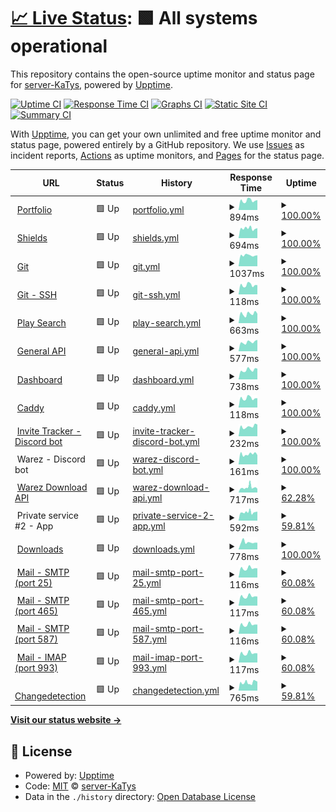 # [📈 Live Status](https://status.katys.cf): <!--live status--> **🟩 All systems operational**

This repository contains the open-source uptime monitor and status page for [server-KaTys](https://status.katys.cf), powered by [Upptime](https://github.com/upptime/upptime).

[![Uptime CI](https://github.com/server-KaTys/status/workflows/Uptime%20CI/badge.svg)](https://github.com/server-KaTys/status/actions?query=workflow%3A%22Uptime+CI%22)
[![Response Time CI](https://github.com/server-KaTys/status/workflows/Response%20Time%20CI/badge.svg)](https://github.com/server-KaTys/status/actions?query=workflow%3A%22Response+Time+CI%22)
[![Graphs CI](https://github.com/server-KaTys/status/workflows/Graphs%20CI/badge.svg)](https://github.com/server-KaTys/status/actions?query=workflow%3A%22Graphs+CI%22)
[![Static Site CI](https://github.com/server-KaTys/status/workflows/Static%20Site%20CI/badge.svg)](https://github.com/server-KaTys/status/actions?query=workflow%3A%22Static+Site+CI%22)
[![Summary CI](https://github.com/server-KaTys/status/workflows/Summary%20CI/badge.svg)](https://github.com/server-KaTys/status/actions?query=workflow%3A%22Summary+CI%22)

With [Upptime](https://upptime.js.org), you can get your own unlimited and free uptime monitor and status page, powered entirely by a GitHub repository. We use [Issues](https://github.com/server-KaTys/status/issues) as incident reports, [Actions](https://github.com/server-KaTys/status/actions) as uptime monitors, and [Pages](https://status.katys.cf) for the status page.

<!--start: status pages-->
<!-- This summary is generated by Upptime (https://github.com/upptime/upptime) -->
<!-- Do not edit this manually, your changes will be overwritten -->
<!-- prettier-ignore -->
| URL | Status | History | Response Time | Uptime |
| --- | ------ | ------- | ------------- | ------ |
| <img alt="" src="https://icons.duckduckgo.com/ip3/tianalemesle.fr.ico" height="13"> [Portfolio](https://tianalemesle.fr) | 🟩 Up | [portfolio.yml](https://github.com/server-KaTys/status/commits/HEAD/history/portfolio.yml) | <details><summary><img alt="Response time graph" src="./graphs/portfolio/response-time-week.png" height="20"> 894ms</summary><br><a href="https://status.kaki87.net/history/portfolio"><img alt="Response time 950" src="https://img.shields.io/endpoint?url=https%3A%2F%2Fraw.githubusercontent.com%2Fserver-KaTys%2Fstatus%2FHEAD%2Fapi%2Fportfolio%2Fresponse-time.json"></a><br><a href="https://status.kaki87.net/history/portfolio"><img alt="24-hour response time 944" src="https://img.shields.io/endpoint?url=https%3A%2F%2Fraw.githubusercontent.com%2Fserver-KaTys%2Fstatus%2FHEAD%2Fapi%2Fportfolio%2Fresponse-time-day.json"></a><br><a href="https://status.kaki87.net/history/portfolio"><img alt="7-day response time 894" src="https://img.shields.io/endpoint?url=https%3A%2F%2Fraw.githubusercontent.com%2Fserver-KaTys%2Fstatus%2FHEAD%2Fapi%2Fportfolio%2Fresponse-time-week.json"></a><br><a href="https://status.kaki87.net/history/portfolio"><img alt="30-day response time 939" src="https://img.shields.io/endpoint?url=https%3A%2F%2Fraw.githubusercontent.com%2Fserver-KaTys%2Fstatus%2FHEAD%2Fapi%2Fportfolio%2Fresponse-time-month.json"></a><br><a href="https://status.kaki87.net/history/portfolio"><img alt="1-year response time 950" src="https://img.shields.io/endpoint?url=https%3A%2F%2Fraw.githubusercontent.com%2Fserver-KaTys%2Fstatus%2FHEAD%2Fapi%2Fportfolio%2Fresponse-time-year.json"></a></details> | <details><summary><a href="https://status.kaki87.net/history/portfolio">100.00%</a></summary><a href="https://status.kaki87.net/history/portfolio"><img alt="All-time uptime 100.00%" src="https://img.shields.io/endpoint?url=https%3A%2F%2Fraw.githubusercontent.com%2Fserver-KaTys%2Fstatus%2FHEAD%2Fapi%2Fportfolio%2Fuptime.json"></a><br><a href="https://status.kaki87.net/history/portfolio"><img alt="24-hour uptime 100.00%" src="https://img.shields.io/endpoint?url=https%3A%2F%2Fraw.githubusercontent.com%2Fserver-KaTys%2Fstatus%2FHEAD%2Fapi%2Fportfolio%2Fuptime-day.json"></a><br><a href="https://status.kaki87.net/history/portfolio"><img alt="7-day uptime 100.00%" src="https://img.shields.io/endpoint?url=https%3A%2F%2Fraw.githubusercontent.com%2Fserver-KaTys%2Fstatus%2FHEAD%2Fapi%2Fportfolio%2Fuptime-week.json"></a><br><a href="https://status.kaki87.net/history/portfolio"><img alt="30-day uptime 100.00%" src="https://img.shields.io/endpoint?url=https%3A%2F%2Fraw.githubusercontent.com%2Fserver-KaTys%2Fstatus%2FHEAD%2Fapi%2Fportfolio%2Fuptime-month.json"></a><br><a href="https://status.kaki87.net/history/portfolio"><img alt="1-year uptime 100.00%" src="https://img.shields.io/endpoint?url=https%3A%2F%2Fraw.githubusercontent.com%2Fserver-KaTys%2Fstatus%2FHEAD%2Fapi%2Fportfolio%2Fuptime-year.json"></a></details>
| <img alt="" src="https://icons.duckduckgo.com/ip3/shields.kaki87.net.ico" height="13"> [Shields](https://shields.kaki87.net) | 🟩 Up | [shields.yml](https://github.com/server-KaTys/status/commits/HEAD/history/shields.yml) | <details><summary><img alt="Response time graph" src="./graphs/shields/response-time-week.png" height="20"> 694ms</summary><br><a href="https://status.kaki87.net/history/shields"><img alt="Response time 663" src="https://img.shields.io/endpoint?url=https%3A%2F%2Fraw.githubusercontent.com%2Fserver-KaTys%2Fstatus%2FHEAD%2Fapi%2Fshields%2Fresponse-time.json"></a><br><a href="https://status.kaki87.net/history/shields"><img alt="24-hour response time 707" src="https://img.shields.io/endpoint?url=https%3A%2F%2Fraw.githubusercontent.com%2Fserver-KaTys%2Fstatus%2FHEAD%2Fapi%2Fshields%2Fresponse-time-day.json"></a><br><a href="https://status.kaki87.net/history/shields"><img alt="7-day response time 694" src="https://img.shields.io/endpoint?url=https%3A%2F%2Fraw.githubusercontent.com%2Fserver-KaTys%2Fstatus%2FHEAD%2Fapi%2Fshields%2Fresponse-time-week.json"></a><br><a href="https://status.kaki87.net/history/shields"><img alt="30-day response time 679" src="https://img.shields.io/endpoint?url=https%3A%2F%2Fraw.githubusercontent.com%2Fserver-KaTys%2Fstatus%2FHEAD%2Fapi%2Fshields%2Fresponse-time-month.json"></a><br><a href="https://status.kaki87.net/history/shields"><img alt="1-year response time 663" src="https://img.shields.io/endpoint?url=https%3A%2F%2Fraw.githubusercontent.com%2Fserver-KaTys%2Fstatus%2FHEAD%2Fapi%2Fshields%2Fresponse-time-year.json"></a></details> | <details><summary><a href="https://status.kaki87.net/history/shields">100.00%</a></summary><a href="https://status.kaki87.net/history/shields"><img alt="All-time uptime 100.00%" src="https://img.shields.io/endpoint?url=https%3A%2F%2Fraw.githubusercontent.com%2Fserver-KaTys%2Fstatus%2FHEAD%2Fapi%2Fshields%2Fuptime.json"></a><br><a href="https://status.kaki87.net/history/shields"><img alt="24-hour uptime 100.00%" src="https://img.shields.io/endpoint?url=https%3A%2F%2Fraw.githubusercontent.com%2Fserver-KaTys%2Fstatus%2FHEAD%2Fapi%2Fshields%2Fuptime-day.json"></a><br><a href="https://status.kaki87.net/history/shields"><img alt="7-day uptime 100.00%" src="https://img.shields.io/endpoint?url=https%3A%2F%2Fraw.githubusercontent.com%2Fserver-KaTys%2Fstatus%2FHEAD%2Fapi%2Fshields%2Fuptime-week.json"></a><br><a href="https://status.kaki87.net/history/shields"><img alt="30-day uptime 100.00%" src="https://img.shields.io/endpoint?url=https%3A%2F%2Fraw.githubusercontent.com%2Fserver-KaTys%2Fstatus%2FHEAD%2Fapi%2Fshields%2Fuptime-month.json"></a><br><a href="https://status.kaki87.net/history/shields"><img alt="1-year uptime 100.00%" src="https://img.shields.io/endpoint?url=https%3A%2F%2Fraw.githubusercontent.com%2Fserver-KaTys%2Fstatus%2FHEAD%2Fapi%2Fshields%2Fuptime-year.json"></a></details>
| <img alt="" src="https://icons.duckduckgo.com/ip3/git.kaki87.net.ico" height="13"> [Git](https://git.kaki87.net) | 🟩 Up | [git.yml](https://github.com/server-KaTys/status/commits/HEAD/history/git.yml) | <details><summary><img alt="Response time graph" src="./graphs/git/response-time-week.png" height="20"> 1037ms</summary><br><a href="https://status.kaki87.net/history/git"><img alt="Response time 1032" src="https://img.shields.io/endpoint?url=https%3A%2F%2Fraw.githubusercontent.com%2Fserver-KaTys%2Fstatus%2FHEAD%2Fapi%2Fgit%2Fresponse-time.json"></a><br><a href="https://status.kaki87.net/history/git"><img alt="24-hour response time 1037" src="https://img.shields.io/endpoint?url=https%3A%2F%2Fraw.githubusercontent.com%2Fserver-KaTys%2Fstatus%2FHEAD%2Fapi%2Fgit%2Fresponse-time-day.json"></a><br><a href="https://status.kaki87.net/history/git"><img alt="7-day response time 1037" src="https://img.shields.io/endpoint?url=https%3A%2F%2Fraw.githubusercontent.com%2Fserver-KaTys%2Fstatus%2FHEAD%2Fapi%2Fgit%2Fresponse-time-week.json"></a><br><a href="https://status.kaki87.net/history/git"><img alt="30-day response time 1077" src="https://img.shields.io/endpoint?url=https%3A%2F%2Fraw.githubusercontent.com%2Fserver-KaTys%2Fstatus%2FHEAD%2Fapi%2Fgit%2Fresponse-time-month.json"></a><br><a href="https://status.kaki87.net/history/git"><img alt="1-year response time 1032" src="https://img.shields.io/endpoint?url=https%3A%2F%2Fraw.githubusercontent.com%2Fserver-KaTys%2Fstatus%2FHEAD%2Fapi%2Fgit%2Fresponse-time-year.json"></a></details> | <details><summary><a href="https://status.kaki87.net/history/git">100.00%</a></summary><a href="https://status.kaki87.net/history/git"><img alt="All-time uptime 99.77%" src="https://img.shields.io/endpoint?url=https%3A%2F%2Fraw.githubusercontent.com%2Fserver-KaTys%2Fstatus%2FHEAD%2Fapi%2Fgit%2Fuptime.json"></a><br><a href="https://status.kaki87.net/history/git"><img alt="24-hour uptime 100.00%" src="https://img.shields.io/endpoint?url=https%3A%2F%2Fraw.githubusercontent.com%2Fserver-KaTys%2Fstatus%2FHEAD%2Fapi%2Fgit%2Fuptime-day.json"></a><br><a href="https://status.kaki87.net/history/git"><img alt="7-day uptime 100.00%" src="https://img.shields.io/endpoint?url=https%3A%2F%2Fraw.githubusercontent.com%2Fserver-KaTys%2Fstatus%2FHEAD%2Fapi%2Fgit%2Fuptime-week.json"></a><br><a href="https://status.kaki87.net/history/git"><img alt="30-day uptime 100.00%" src="https://img.shields.io/endpoint?url=https%3A%2F%2Fraw.githubusercontent.com%2Fserver-KaTys%2Fstatus%2FHEAD%2Fapi%2Fgit%2Fuptime-month.json"></a><br><a href="https://status.kaki87.net/history/git"><img alt="1-year uptime 99.77%" src="https://img.shields.io/endpoint?url=https%3A%2F%2Fraw.githubusercontent.com%2Fserver-KaTys%2Fstatus%2FHEAD%2Fapi%2Fgit%2Fuptime-year.json"></a></details>
| <img alt="" src="https://icons.duckduckgo.com/ip3/null.ico" height="13"> [Git - SSH](git.kaki87.net) | 🟩 Up | [git-ssh.yml](https://github.com/server-KaTys/status/commits/HEAD/history/git-ssh.yml) | <details><summary><img alt="Response time graph" src="./graphs/git-ssh/response-time-week.png" height="20"> 118ms</summary><br><a href="https://status.kaki87.net/history/git-ssh"><img alt="Response time 120" src="https://img.shields.io/endpoint?url=https%3A%2F%2Fraw.githubusercontent.com%2Fserver-KaTys%2Fstatus%2FHEAD%2Fapi%2Fgit-ssh%2Fresponse-time.json"></a><br><a href="https://status.kaki87.net/history/git-ssh"><img alt="24-hour response time 117" src="https://img.shields.io/endpoint?url=https%3A%2F%2Fraw.githubusercontent.com%2Fserver-KaTys%2Fstatus%2FHEAD%2Fapi%2Fgit-ssh%2Fresponse-time-day.json"></a><br><a href="https://status.kaki87.net/history/git-ssh"><img alt="7-day response time 118" src="https://img.shields.io/endpoint?url=https%3A%2F%2Fraw.githubusercontent.com%2Fserver-KaTys%2Fstatus%2FHEAD%2Fapi%2Fgit-ssh%2Fresponse-time-week.json"></a><br><a href="https://status.kaki87.net/history/git-ssh"><img alt="30-day response time 119" src="https://img.shields.io/endpoint?url=https%3A%2F%2Fraw.githubusercontent.com%2Fserver-KaTys%2Fstatus%2FHEAD%2Fapi%2Fgit-ssh%2Fresponse-time-month.json"></a><br><a href="https://status.kaki87.net/history/git-ssh"><img alt="1-year response time 120" src="https://img.shields.io/endpoint?url=https%3A%2F%2Fraw.githubusercontent.com%2Fserver-KaTys%2Fstatus%2FHEAD%2Fapi%2Fgit-ssh%2Fresponse-time-year.json"></a></details> | <details><summary><a href="https://status.kaki87.net/history/git-ssh">100.00%</a></summary><a href="https://status.kaki87.net/history/git-ssh"><img alt="All-time uptime 99.80%" src="https://img.shields.io/endpoint?url=https%3A%2F%2Fraw.githubusercontent.com%2Fserver-KaTys%2Fstatus%2FHEAD%2Fapi%2Fgit-ssh%2Fuptime.json"></a><br><a href="https://status.kaki87.net/history/git-ssh"><img alt="24-hour uptime 100.00%" src="https://img.shields.io/endpoint?url=https%3A%2F%2Fraw.githubusercontent.com%2Fserver-KaTys%2Fstatus%2FHEAD%2Fapi%2Fgit-ssh%2Fuptime-day.json"></a><br><a href="https://status.kaki87.net/history/git-ssh"><img alt="7-day uptime 100.00%" src="https://img.shields.io/endpoint?url=https%3A%2F%2Fraw.githubusercontent.com%2Fserver-KaTys%2Fstatus%2FHEAD%2Fapi%2Fgit-ssh%2Fuptime-week.json"></a><br><a href="https://status.kaki87.net/history/git-ssh"><img alt="30-day uptime 100.00%" src="https://img.shields.io/endpoint?url=https%3A%2F%2Fraw.githubusercontent.com%2Fserver-KaTys%2Fstatus%2FHEAD%2Fapi%2Fgit-ssh%2Fuptime-month.json"></a><br><a href="https://status.kaki87.net/history/git-ssh"><img alt="1-year uptime 99.80%" src="https://img.shields.io/endpoint?url=https%3A%2F%2Fraw.githubusercontent.com%2Fserver-KaTys%2Fstatus%2FHEAD%2Fapi%2Fgit-ssh%2Fuptime-year.json"></a></details>
| <img alt="" src="https://icons.duckduckgo.com/ip3/api.playsearch.kaki87.net.ico" height="13"> [Play Search](https://api.playsearch.kaki87.net) | 🟩 Up | [play-search.yml](https://github.com/server-KaTys/status/commits/HEAD/history/play-search.yml) | <details><summary><img alt="Response time graph" src="./graphs/play-search/response-time-week.png" height="20"> 663ms</summary><br><a href="https://status.kaki87.net/history/play-search"><img alt="Response time 633" src="https://img.shields.io/endpoint?url=https%3A%2F%2Fraw.githubusercontent.com%2Fserver-KaTys%2Fstatus%2FHEAD%2Fapi%2Fplay-search%2Fresponse-time.json"></a><br><a href="https://status.kaki87.net/history/play-search"><img alt="24-hour response time 665" src="https://img.shields.io/endpoint?url=https%3A%2F%2Fraw.githubusercontent.com%2Fserver-KaTys%2Fstatus%2FHEAD%2Fapi%2Fplay-search%2Fresponse-time-day.json"></a><br><a href="https://status.kaki87.net/history/play-search"><img alt="7-day response time 663" src="https://img.shields.io/endpoint?url=https%3A%2F%2Fraw.githubusercontent.com%2Fserver-KaTys%2Fstatus%2FHEAD%2Fapi%2Fplay-search%2Fresponse-time-week.json"></a><br><a href="https://status.kaki87.net/history/play-search"><img alt="30-day response time 648" src="https://img.shields.io/endpoint?url=https%3A%2F%2Fraw.githubusercontent.com%2Fserver-KaTys%2Fstatus%2FHEAD%2Fapi%2Fplay-search%2Fresponse-time-month.json"></a><br><a href="https://status.kaki87.net/history/play-search"><img alt="1-year response time 633" src="https://img.shields.io/endpoint?url=https%3A%2F%2Fraw.githubusercontent.com%2Fserver-KaTys%2Fstatus%2FHEAD%2Fapi%2Fplay-search%2Fresponse-time-year.json"></a></details> | <details><summary><a href="https://status.kaki87.net/history/play-search">100.00%</a></summary><a href="https://status.kaki87.net/history/play-search"><img alt="All-time uptime 99.93%" src="https://img.shields.io/endpoint?url=https%3A%2F%2Fraw.githubusercontent.com%2Fserver-KaTys%2Fstatus%2FHEAD%2Fapi%2Fplay-search%2Fuptime.json"></a><br><a href="https://status.kaki87.net/history/play-search"><img alt="24-hour uptime 100.00%" src="https://img.shields.io/endpoint?url=https%3A%2F%2Fraw.githubusercontent.com%2Fserver-KaTys%2Fstatus%2FHEAD%2Fapi%2Fplay-search%2Fuptime-day.json"></a><br><a href="https://status.kaki87.net/history/play-search"><img alt="7-day uptime 100.00%" src="https://img.shields.io/endpoint?url=https%3A%2F%2Fraw.githubusercontent.com%2Fserver-KaTys%2Fstatus%2FHEAD%2Fapi%2Fplay-search%2Fuptime-week.json"></a><br><a href="https://status.kaki87.net/history/play-search"><img alt="30-day uptime 100.00%" src="https://img.shields.io/endpoint?url=https%3A%2F%2Fraw.githubusercontent.com%2Fserver-KaTys%2Fstatus%2FHEAD%2Fapi%2Fplay-search%2Fuptime-month.json"></a><br><a href="https://status.kaki87.net/history/play-search"><img alt="1-year uptime 99.93%" src="https://img.shields.io/endpoint?url=https%3A%2F%2Fraw.githubusercontent.com%2Fserver-KaTys%2Fstatus%2FHEAD%2Fapi%2Fplay-search%2Fuptime-year.json"></a></details>
| <img alt="" src="https://icons.duckduckgo.com/ip3/api.kaki87.net.ico" height="13"> [General API](https://api.kaki87.net) | 🟩 Up | [general-api.yml](https://github.com/server-KaTys/status/commits/HEAD/history/general-api.yml) | <details><summary><img alt="Response time graph" src="./graphs/general-api/response-time-week.png" height="20"> 577ms</summary><br><a href="https://status.kaki87.net/history/general-api"><img alt="Response time 628" src="https://img.shields.io/endpoint?url=https%3A%2F%2Fraw.githubusercontent.com%2Fserver-KaTys%2Fstatus%2FHEAD%2Fapi%2Fgeneral-api%2Fresponse-time.json"></a><br><a href="https://status.kaki87.net/history/general-api"><img alt="24-hour response time 720" src="https://img.shields.io/endpoint?url=https%3A%2F%2Fraw.githubusercontent.com%2Fserver-KaTys%2Fstatus%2FHEAD%2Fapi%2Fgeneral-api%2Fresponse-time-day.json"></a><br><a href="https://status.kaki87.net/history/general-api"><img alt="7-day response time 577" src="https://img.shields.io/endpoint?url=https%3A%2F%2Fraw.githubusercontent.com%2Fserver-KaTys%2Fstatus%2FHEAD%2Fapi%2Fgeneral-api%2Fresponse-time-week.json"></a><br><a href="https://status.kaki87.net/history/general-api"><img alt="30-day response time 652" src="https://img.shields.io/endpoint?url=https%3A%2F%2Fraw.githubusercontent.com%2Fserver-KaTys%2Fstatus%2FHEAD%2Fapi%2Fgeneral-api%2Fresponse-time-month.json"></a><br><a href="https://status.kaki87.net/history/general-api"><img alt="1-year response time 628" src="https://img.shields.io/endpoint?url=https%3A%2F%2Fraw.githubusercontent.com%2Fserver-KaTys%2Fstatus%2FHEAD%2Fapi%2Fgeneral-api%2Fresponse-time-year.json"></a></details> | <details><summary><a href="https://status.kaki87.net/history/general-api">100.00%</a></summary><a href="https://status.kaki87.net/history/general-api"><img alt="All-time uptime 100.00%" src="https://img.shields.io/endpoint?url=https%3A%2F%2Fraw.githubusercontent.com%2Fserver-KaTys%2Fstatus%2FHEAD%2Fapi%2Fgeneral-api%2Fuptime.json"></a><br><a href="https://status.kaki87.net/history/general-api"><img alt="24-hour uptime 100.00%" src="https://img.shields.io/endpoint?url=https%3A%2F%2Fraw.githubusercontent.com%2Fserver-KaTys%2Fstatus%2FHEAD%2Fapi%2Fgeneral-api%2Fuptime-day.json"></a><br><a href="https://status.kaki87.net/history/general-api"><img alt="7-day uptime 100.00%" src="https://img.shields.io/endpoint?url=https%3A%2F%2Fraw.githubusercontent.com%2Fserver-KaTys%2Fstatus%2FHEAD%2Fapi%2Fgeneral-api%2Fuptime-week.json"></a><br><a href="https://status.kaki87.net/history/general-api"><img alt="30-day uptime 100.00%" src="https://img.shields.io/endpoint?url=https%3A%2F%2Fraw.githubusercontent.com%2Fserver-KaTys%2Fstatus%2FHEAD%2Fapi%2Fgeneral-api%2Fuptime-month.json"></a><br><a href="https://status.kaki87.net/history/general-api"><img alt="1-year uptime 100.00%" src="https://img.shields.io/endpoint?url=https%3A%2F%2Fraw.githubusercontent.com%2Fserver-KaTys%2Fstatus%2FHEAD%2Fapi%2Fgeneral-api%2Fuptime-year.json"></a></details>
| <img alt="" src="https://icons.duckduckgo.com/ip3/dashboard.kaki87.net.ico" height="13"> [Dashboard](https://dashboard.kaki87.net) | 🟩 Up | [dashboard.yml](https://github.com/server-KaTys/status/commits/HEAD/history/dashboard.yml) | <details><summary><img alt="Response time graph" src="./graphs/dashboard/response-time-week.png" height="20"> 738ms</summary><br><a href="https://status.kaki87.net/history/dashboard"><img alt="Response time 918" src="https://img.shields.io/endpoint?url=https%3A%2F%2Fraw.githubusercontent.com%2Fserver-KaTys%2Fstatus%2FHEAD%2Fapi%2Fdashboard%2Fresponse-time.json"></a><br><a href="https://status.kaki87.net/history/dashboard"><img alt="24-hour response time 843" src="https://img.shields.io/endpoint?url=https%3A%2F%2Fraw.githubusercontent.com%2Fserver-KaTys%2Fstatus%2FHEAD%2Fapi%2Fdashboard%2Fresponse-time-day.json"></a><br><a href="https://status.kaki87.net/history/dashboard"><img alt="7-day response time 738" src="https://img.shields.io/endpoint?url=https%3A%2F%2Fraw.githubusercontent.com%2Fserver-KaTys%2Fstatus%2FHEAD%2Fapi%2Fdashboard%2Fresponse-time-week.json"></a><br><a href="https://status.kaki87.net/history/dashboard"><img alt="30-day response time 743" src="https://img.shields.io/endpoint?url=https%3A%2F%2Fraw.githubusercontent.com%2Fserver-KaTys%2Fstatus%2FHEAD%2Fapi%2Fdashboard%2Fresponse-time-month.json"></a><br><a href="https://status.kaki87.net/history/dashboard"><img alt="1-year response time 881" src="https://img.shields.io/endpoint?url=https%3A%2F%2Fraw.githubusercontent.com%2Fserver-KaTys%2Fstatus%2FHEAD%2Fapi%2Fdashboard%2Fresponse-time-year.json"></a></details> | <details><summary><a href="https://status.kaki87.net/history/dashboard">100.00%</a></summary><a href="https://status.kaki87.net/history/dashboard"><img alt="All-time uptime 99.75%" src="https://img.shields.io/endpoint?url=https%3A%2F%2Fraw.githubusercontent.com%2Fserver-KaTys%2Fstatus%2FHEAD%2Fapi%2Fdashboard%2Fuptime.json"></a><br><a href="https://status.kaki87.net/history/dashboard"><img alt="24-hour uptime 100.00%" src="https://img.shields.io/endpoint?url=https%3A%2F%2Fraw.githubusercontent.com%2Fserver-KaTys%2Fstatus%2FHEAD%2Fapi%2Fdashboard%2Fuptime-day.json"></a><br><a href="https://status.kaki87.net/history/dashboard"><img alt="7-day uptime 100.00%" src="https://img.shields.io/endpoint?url=https%3A%2F%2Fraw.githubusercontent.com%2Fserver-KaTys%2Fstatus%2FHEAD%2Fapi%2Fdashboard%2Fuptime-week.json"></a><br><a href="https://status.kaki87.net/history/dashboard"><img alt="30-day uptime 100.00%" src="https://img.shields.io/endpoint?url=https%3A%2F%2Fraw.githubusercontent.com%2Fserver-KaTys%2Fstatus%2FHEAD%2Fapi%2Fdashboard%2Fuptime-month.json"></a><br><a href="https://status.kaki87.net/history/dashboard"><img alt="1-year uptime 99.71%" src="https://img.shields.io/endpoint?url=https%3A%2F%2Fraw.githubusercontent.com%2Fserver-KaTys%2Fstatus%2FHEAD%2Fapi%2Fdashboard%2Fuptime-year.json"></a></details>
| <img alt="" src="https://icons.duckduckgo.com/ip3/null.ico" height="13"> [Caddy](185.16.61.203) | 🟩 Up | [caddy.yml](https://github.com/server-KaTys/status/commits/HEAD/history/caddy.yml) | <details><summary><img alt="Response time graph" src="./graphs/caddy/response-time-week.png" height="20"> 118ms</summary><br><a href="https://status.kaki87.net/history/caddy"><img alt="Response time 120" src="https://img.shields.io/endpoint?url=https%3A%2F%2Fraw.githubusercontent.com%2Fserver-KaTys%2Fstatus%2FHEAD%2Fapi%2Fcaddy%2Fresponse-time.json"></a><br><a href="https://status.kaki87.net/history/caddy"><img alt="24-hour response time 117" src="https://img.shields.io/endpoint?url=https%3A%2F%2Fraw.githubusercontent.com%2Fserver-KaTys%2Fstatus%2FHEAD%2Fapi%2Fcaddy%2Fresponse-time-day.json"></a><br><a href="https://status.kaki87.net/history/caddy"><img alt="7-day response time 118" src="https://img.shields.io/endpoint?url=https%3A%2F%2Fraw.githubusercontent.com%2Fserver-KaTys%2Fstatus%2FHEAD%2Fapi%2Fcaddy%2Fresponse-time-week.json"></a><br><a href="https://status.kaki87.net/history/caddy"><img alt="30-day response time 119" src="https://img.shields.io/endpoint?url=https%3A%2F%2Fraw.githubusercontent.com%2Fserver-KaTys%2Fstatus%2FHEAD%2Fapi%2Fcaddy%2Fresponse-time-month.json"></a><br><a href="https://status.kaki87.net/history/caddy"><img alt="1-year response time 120" src="https://img.shields.io/endpoint?url=https%3A%2F%2Fraw.githubusercontent.com%2Fserver-KaTys%2Fstatus%2FHEAD%2Fapi%2Fcaddy%2Fresponse-time-year.json"></a></details> | <details><summary><a href="https://status.kaki87.net/history/caddy">100.00%</a></summary><a href="https://status.kaki87.net/history/caddy"><img alt="All-time uptime 100.00%" src="https://img.shields.io/endpoint?url=https%3A%2F%2Fraw.githubusercontent.com%2Fserver-KaTys%2Fstatus%2FHEAD%2Fapi%2Fcaddy%2Fuptime.json"></a><br><a href="https://status.kaki87.net/history/caddy"><img alt="24-hour uptime 100.00%" src="https://img.shields.io/endpoint?url=https%3A%2F%2Fraw.githubusercontent.com%2Fserver-KaTys%2Fstatus%2FHEAD%2Fapi%2Fcaddy%2Fuptime-day.json"></a><br><a href="https://status.kaki87.net/history/caddy"><img alt="7-day uptime 100.00%" src="https://img.shields.io/endpoint?url=https%3A%2F%2Fraw.githubusercontent.com%2Fserver-KaTys%2Fstatus%2FHEAD%2Fapi%2Fcaddy%2Fuptime-week.json"></a><br><a href="https://status.kaki87.net/history/caddy"><img alt="30-day uptime 100.00%" src="https://img.shields.io/endpoint?url=https%3A%2F%2Fraw.githubusercontent.com%2Fserver-KaTys%2Fstatus%2FHEAD%2Fapi%2Fcaddy%2Fuptime-month.json"></a><br><a href="https://status.kaki87.net/history/caddy"><img alt="1-year uptime 100.00%" src="https://img.shields.io/endpoint?url=https%3A%2F%2Fraw.githubusercontent.com%2Fserver-KaTys%2Fstatus%2FHEAD%2Fapi%2Fcaddy%2Fuptime-year.json"></a></details>
| <img alt="" src="https://icons.duckduckgo.com/ip3/discord.com.ico" height="13"> [Invite Tracker - Discord bot](https://discord.com/api/guilds/1184503220060573746/widget.json) | 🟩 Up | [invite-tracker-discord-bot.yml](https://github.com/server-KaTys/status/commits/HEAD/history/invite-tracker-discord-bot.yml) | <details><summary><img alt="Response time graph" src="./graphs/invite-tracker-discord-bot/response-time-week.png" height="20"> 232ms</summary><br><a href="https://status.kaki87.net/history/invite-tracker-discord-bot"><img alt="Response time 167" src="https://img.shields.io/endpoint?url=https%3A%2F%2Fraw.githubusercontent.com%2Fserver-KaTys%2Fstatus%2FHEAD%2Fapi%2Finvite-tracker-discord-bot%2Fresponse-time.json"></a><br><a href="https://status.kaki87.net/history/invite-tracker-discord-bot"><img alt="24-hour response time 278" src="https://img.shields.io/endpoint?url=https%3A%2F%2Fraw.githubusercontent.com%2Fserver-KaTys%2Fstatus%2FHEAD%2Fapi%2Finvite-tracker-discord-bot%2Fresponse-time-day.json"></a><br><a href="https://status.kaki87.net/history/invite-tracker-discord-bot"><img alt="7-day response time 232" src="https://img.shields.io/endpoint?url=https%3A%2F%2Fraw.githubusercontent.com%2Fserver-KaTys%2Fstatus%2FHEAD%2Fapi%2Finvite-tracker-discord-bot%2Fresponse-time-week.json"></a><br><a href="https://status.kaki87.net/history/invite-tracker-discord-bot"><img alt="30-day response time 186" src="https://img.shields.io/endpoint?url=https%3A%2F%2Fraw.githubusercontent.com%2Fserver-KaTys%2Fstatus%2FHEAD%2Fapi%2Finvite-tracker-discord-bot%2Fresponse-time-month.json"></a><br><a href="https://status.kaki87.net/history/invite-tracker-discord-bot"><img alt="1-year response time 167" src="https://img.shields.io/endpoint?url=https%3A%2F%2Fraw.githubusercontent.com%2Fserver-KaTys%2Fstatus%2FHEAD%2Fapi%2Finvite-tracker-discord-bot%2Fresponse-time-year.json"></a></details> | <details><summary><a href="https://status.kaki87.net/history/invite-tracker-discord-bot">100.00%</a></summary><a href="https://status.kaki87.net/history/invite-tracker-discord-bot"><img alt="All-time uptime 99.90%" src="https://img.shields.io/endpoint?url=https%3A%2F%2Fraw.githubusercontent.com%2Fserver-KaTys%2Fstatus%2FHEAD%2Fapi%2Finvite-tracker-discord-bot%2Fuptime.json"></a><br><a href="https://status.kaki87.net/history/invite-tracker-discord-bot"><img alt="24-hour uptime 100.00%" src="https://img.shields.io/endpoint?url=https%3A%2F%2Fraw.githubusercontent.com%2Fserver-KaTys%2Fstatus%2FHEAD%2Fapi%2Finvite-tracker-discord-bot%2Fuptime-day.json"></a><br><a href="https://status.kaki87.net/history/invite-tracker-discord-bot"><img alt="7-day uptime 100.00%" src="https://img.shields.io/endpoint?url=https%3A%2F%2Fraw.githubusercontent.com%2Fserver-KaTys%2Fstatus%2FHEAD%2Fapi%2Finvite-tracker-discord-bot%2Fuptime-week.json"></a><br><a href="https://status.kaki87.net/history/invite-tracker-discord-bot"><img alt="30-day uptime 99.76%" src="https://img.shields.io/endpoint?url=https%3A%2F%2Fraw.githubusercontent.com%2Fserver-KaTys%2Fstatus%2FHEAD%2Fapi%2Finvite-tracker-discord-bot%2Fuptime-month.json"></a><br><a href="https://status.kaki87.net/history/invite-tracker-discord-bot"><img alt="1-year uptime 99.90%" src="https://img.shields.io/endpoint?url=https%3A%2F%2Fraw.githubusercontent.com%2Fserver-KaTys%2Fstatus%2FHEAD%2Fapi%2Finvite-tracker-discord-bot%2Fuptime-year.json"></a></details>
| <img alt="" src="https://icons.duckduckgo.com/ip3/null.ico" height="13"> Warez - Discord bot | 🟩 Up | [warez-discord-bot.yml](https://github.com/server-KaTys/status/commits/HEAD/history/warez-discord-bot.yml) | <details><summary><img alt="Response time graph" src="./graphs/warez-discord-bot/response-time-week.png" height="20"> 161ms</summary><br><a href="https://status.kaki87.net/history/warez-discord-bot"><img alt="Response time 112" src="https://img.shields.io/endpoint?url=https%3A%2F%2Fraw.githubusercontent.com%2Fserver-KaTys%2Fstatus%2FHEAD%2Fapi%2Fwarez-discord-bot%2Fresponse-time.json"></a><br><a href="https://status.kaki87.net/history/warez-discord-bot"><img alt="24-hour response time 146" src="https://img.shields.io/endpoint?url=https%3A%2F%2Fraw.githubusercontent.com%2Fserver-KaTys%2Fstatus%2FHEAD%2Fapi%2Fwarez-discord-bot%2Fresponse-time-day.json"></a><br><a href="https://status.kaki87.net/history/warez-discord-bot"><img alt="7-day response time 161" src="https://img.shields.io/endpoint?url=https%3A%2F%2Fraw.githubusercontent.com%2Fserver-KaTys%2Fstatus%2FHEAD%2Fapi%2Fwarez-discord-bot%2Fresponse-time-week.json"></a><br><a href="https://status.kaki87.net/history/warez-discord-bot"><img alt="30-day response time 128" src="https://img.shields.io/endpoint?url=https%3A%2F%2Fraw.githubusercontent.com%2Fserver-KaTys%2Fstatus%2FHEAD%2Fapi%2Fwarez-discord-bot%2Fresponse-time-month.json"></a><br><a href="https://status.kaki87.net/history/warez-discord-bot"><img alt="1-year response time 112" src="https://img.shields.io/endpoint?url=https%3A%2F%2Fraw.githubusercontent.com%2Fserver-KaTys%2Fstatus%2FHEAD%2Fapi%2Fwarez-discord-bot%2Fresponse-time-year.json"></a></details> | <details><summary><a href="https://status.kaki87.net/history/warez-discord-bot">100.00%</a></summary><a href="https://status.kaki87.net/history/warez-discord-bot"><img alt="All-time uptime 99.87%" src="https://img.shields.io/endpoint?url=https%3A%2F%2Fraw.githubusercontent.com%2Fserver-KaTys%2Fstatus%2FHEAD%2Fapi%2Fwarez-discord-bot%2Fuptime.json"></a><br><a href="https://status.kaki87.net/history/warez-discord-bot"><img alt="24-hour uptime 100.00%" src="https://img.shields.io/endpoint?url=https%3A%2F%2Fraw.githubusercontent.com%2Fserver-KaTys%2Fstatus%2FHEAD%2Fapi%2Fwarez-discord-bot%2Fuptime-day.json"></a><br><a href="https://status.kaki87.net/history/warez-discord-bot"><img alt="7-day uptime 100.00%" src="https://img.shields.io/endpoint?url=https%3A%2F%2Fraw.githubusercontent.com%2Fserver-KaTys%2Fstatus%2FHEAD%2Fapi%2Fwarez-discord-bot%2Fuptime-week.json"></a><br><a href="https://status.kaki87.net/history/warez-discord-bot"><img alt="30-day uptime 100.00%" src="https://img.shields.io/endpoint?url=https%3A%2F%2Fraw.githubusercontent.com%2Fserver-KaTys%2Fstatus%2FHEAD%2Fapi%2Fwarez-discord-bot%2Fuptime-month.json"></a><br><a href="https://status.kaki87.net/history/warez-discord-bot"><img alt="1-year uptime 99.87%" src="https://img.shields.io/endpoint?url=https%3A%2F%2Fraw.githubusercontent.com%2Fserver-KaTys%2Fstatus%2FHEAD%2Fapi%2Fwarez-discord-bot%2Fuptime-year.json"></a></details>
| <img alt="" src="https://icons.duckduckgo.com/ip3/wzdl.kaki87.net.ico" height="13"> [Warez Download API](https://wzdl.kaki87.net) | 🟩 Up | [warez-download-api.yml](https://github.com/server-KaTys/status/commits/HEAD/history/warez-download-api.yml) | <details><summary><img alt="Response time graph" src="./graphs/warez-download-api/response-time-week.png" height="20"> 717ms</summary><br><a href="https://status.kaki87.net/history/warez-download-api"><img alt="Response time 591" src="https://img.shields.io/endpoint?url=https%3A%2F%2Fraw.githubusercontent.com%2Fserver-KaTys%2Fstatus%2FHEAD%2Fapi%2Fwarez-download-api%2Fresponse-time.json"></a><br><a href="https://status.kaki87.net/history/warez-download-api"><img alt="24-hour response time 526" src="https://img.shields.io/endpoint?url=https%3A%2F%2Fraw.githubusercontent.com%2Fserver-KaTys%2Fstatus%2FHEAD%2Fapi%2Fwarez-download-api%2Fresponse-time-day.json"></a><br><a href="https://status.kaki87.net/history/warez-download-api"><img alt="7-day response time 717" src="https://img.shields.io/endpoint?url=https%3A%2F%2Fraw.githubusercontent.com%2Fserver-KaTys%2Fstatus%2FHEAD%2Fapi%2Fwarez-download-api%2Fresponse-time-week.json"></a><br><a href="https://status.kaki87.net/history/warez-download-api"><img alt="30-day response time 655" src="https://img.shields.io/endpoint?url=https%3A%2F%2Fraw.githubusercontent.com%2Fserver-KaTys%2Fstatus%2FHEAD%2Fapi%2Fwarez-download-api%2Fresponse-time-month.json"></a><br><a href="https://status.kaki87.net/history/warez-download-api"><img alt="1-year response time 591" src="https://img.shields.io/endpoint?url=https%3A%2F%2Fraw.githubusercontent.com%2Fserver-KaTys%2Fstatus%2FHEAD%2Fapi%2Fwarez-download-api%2Fresponse-time-year.json"></a></details> | <details><summary><a href="https://status.kaki87.net/history/warez-download-api">62.28%</a></summary><a href="https://status.kaki87.net/history/warez-download-api"><img alt="All-time uptime 99.00%" src="https://img.shields.io/endpoint?url=https%3A%2F%2Fraw.githubusercontent.com%2Fserver-KaTys%2Fstatus%2FHEAD%2Fapi%2Fwarez-download-api%2Fuptime.json"></a><br><a href="https://status.kaki87.net/history/warez-download-api"><img alt="24-hour uptime 100.00%" src="https://img.shields.io/endpoint?url=https%3A%2F%2Fraw.githubusercontent.com%2Fserver-KaTys%2Fstatus%2FHEAD%2Fapi%2Fwarez-download-api%2Fuptime-day.json"></a><br><a href="https://status.kaki87.net/history/warez-download-api"><img alt="7-day uptime 62.28%" src="https://img.shields.io/endpoint?url=https%3A%2F%2Fraw.githubusercontent.com%2Fserver-KaTys%2Fstatus%2FHEAD%2Fapi%2Fwarez-download-api%2Fuptime-week.json"></a><br><a href="https://status.kaki87.net/history/warez-download-api"><img alt="30-day uptime 91.32%" src="https://img.shields.io/endpoint?url=https%3A%2F%2Fraw.githubusercontent.com%2Fserver-KaTys%2Fstatus%2FHEAD%2Fapi%2Fwarez-download-api%2Fuptime-month.json"></a><br><a href="https://status.kaki87.net/history/warez-download-api"><img alt="1-year uptime 99.00%" src="https://img.shields.io/endpoint?url=https%3A%2F%2Fraw.githubusercontent.com%2Fserver-KaTys%2Fstatus%2FHEAD%2Fapi%2Fwarez-download-api%2Fuptime-year.json"></a></details>
| <img alt="" src="https://icons.duckduckgo.com/ip3/null.ico" height="13"> Private service #2 - App | 🟩 Up | [private-service-2-app.yml](https://github.com/server-KaTys/status/commits/HEAD/history/private-service-2-app.yml) | <details><summary><img alt="Response time graph" src="./graphs/private-service-2-app/response-time-week.png" height="20"> 592ms</summary><br><a href="https://status.kaki87.net/history/private-service-2-app"><img alt="Response time 571" src="https://img.shields.io/endpoint?url=https%3A%2F%2Fraw.githubusercontent.com%2Fserver-KaTys%2Fstatus%2FHEAD%2Fapi%2Fprivate-service-2-app%2Fresponse-time.json"></a><br><a href="https://status.kaki87.net/history/private-service-2-app"><img alt="24-hour response time 640" src="https://img.shields.io/endpoint?url=https%3A%2F%2Fraw.githubusercontent.com%2Fserver-KaTys%2Fstatus%2FHEAD%2Fapi%2Fprivate-service-2-app%2Fresponse-time-day.json"></a><br><a href="https://status.kaki87.net/history/private-service-2-app"><img alt="7-day response time 592" src="https://img.shields.io/endpoint?url=https%3A%2F%2Fraw.githubusercontent.com%2Fserver-KaTys%2Fstatus%2FHEAD%2Fapi%2Fprivate-service-2-app%2Fresponse-time-week.json"></a><br><a href="https://status.kaki87.net/history/private-service-2-app"><img alt="30-day response time 578" src="https://img.shields.io/endpoint?url=https%3A%2F%2Fraw.githubusercontent.com%2Fserver-KaTys%2Fstatus%2FHEAD%2Fapi%2Fprivate-service-2-app%2Fresponse-time-month.json"></a><br><a href="https://status.kaki87.net/history/private-service-2-app"><img alt="1-year response time 571" src="https://img.shields.io/endpoint?url=https%3A%2F%2Fraw.githubusercontent.com%2Fserver-KaTys%2Fstatus%2FHEAD%2Fapi%2Fprivate-service-2-app%2Fresponse-time-year.json"></a></details> | <details><summary><a href="https://status.kaki87.net/history/private-service-2-app">59.81%</a></summary><a href="https://status.kaki87.net/history/private-service-2-app"><img alt="All-time uptime 98.93%" src="https://img.shields.io/endpoint?url=https%3A%2F%2Fraw.githubusercontent.com%2Fserver-KaTys%2Fstatus%2FHEAD%2Fapi%2Fprivate-service-2-app%2Fuptime.json"></a><br><a href="https://status.kaki87.net/history/private-service-2-app"><img alt="24-hour uptime 100.00%" src="https://img.shields.io/endpoint?url=https%3A%2F%2Fraw.githubusercontent.com%2Fserver-KaTys%2Fstatus%2FHEAD%2Fapi%2Fprivate-service-2-app%2Fuptime-day.json"></a><br><a href="https://status.kaki87.net/history/private-service-2-app"><img alt="7-day uptime 59.81%" src="https://img.shields.io/endpoint?url=https%3A%2F%2Fraw.githubusercontent.com%2Fserver-KaTys%2Fstatus%2FHEAD%2Fapi%2Fprivate-service-2-app%2Fuptime-week.json"></a><br><a href="https://status.kaki87.net/history/private-service-2-app"><img alt="30-day uptime 90.75%" src="https://img.shields.io/endpoint?url=https%3A%2F%2Fraw.githubusercontent.com%2Fserver-KaTys%2Fstatus%2FHEAD%2Fapi%2Fprivate-service-2-app%2Fuptime-month.json"></a><br><a href="https://status.kaki87.net/history/private-service-2-app"><img alt="1-year uptime 98.93%" src="https://img.shields.io/endpoint?url=https%3A%2F%2Fraw.githubusercontent.com%2Fserver-KaTys%2Fstatus%2FHEAD%2Fapi%2Fprivate-service-2-app%2Fuptime-year.json"></a></details>
| <img alt="" src="https://icons.duckduckgo.com/ip3/dl.kaki87.net.ico" height="13"> [Downloads](https://dl.kaki87.net) | 🟩 Up | [downloads.yml](https://github.com/server-KaTys/status/commits/HEAD/history/downloads.yml) | <details><summary><img alt="Response time graph" src="./graphs/downloads/response-time-week.png" height="20"> 778ms</summary><br><a href="https://status.kaki87.net/history/downloads"><img alt="Response time 712" src="https://img.shields.io/endpoint?url=https%3A%2F%2Fraw.githubusercontent.com%2Fserver-KaTys%2Fstatus%2FHEAD%2Fapi%2Fdownloads%2Fresponse-time.json"></a><br><a href="https://status.kaki87.net/history/downloads"><img alt="24-hour response time 730" src="https://img.shields.io/endpoint?url=https%3A%2F%2Fraw.githubusercontent.com%2Fserver-KaTys%2Fstatus%2FHEAD%2Fapi%2Fdownloads%2Fresponse-time-day.json"></a><br><a href="https://status.kaki87.net/history/downloads"><img alt="7-day response time 778" src="https://img.shields.io/endpoint?url=https%3A%2F%2Fraw.githubusercontent.com%2Fserver-KaTys%2Fstatus%2FHEAD%2Fapi%2Fdownloads%2Fresponse-time-week.json"></a><br><a href="https://status.kaki87.net/history/downloads"><img alt="30-day response time 717" src="https://img.shields.io/endpoint?url=https%3A%2F%2Fraw.githubusercontent.com%2Fserver-KaTys%2Fstatus%2FHEAD%2Fapi%2Fdownloads%2Fresponse-time-month.json"></a><br><a href="https://status.kaki87.net/history/downloads"><img alt="1-year response time 712" src="https://img.shields.io/endpoint?url=https%3A%2F%2Fraw.githubusercontent.com%2Fserver-KaTys%2Fstatus%2FHEAD%2Fapi%2Fdownloads%2Fresponse-time-year.json"></a></details> | <details><summary><a href="https://status.kaki87.net/history/downloads">100.00%</a></summary><a href="https://status.kaki87.net/history/downloads"><img alt="All-time uptime 100.00%" src="https://img.shields.io/endpoint?url=https%3A%2F%2Fraw.githubusercontent.com%2Fserver-KaTys%2Fstatus%2FHEAD%2Fapi%2Fdownloads%2Fuptime.json"></a><br><a href="https://status.kaki87.net/history/downloads"><img alt="24-hour uptime 100.00%" src="https://img.shields.io/endpoint?url=https%3A%2F%2Fraw.githubusercontent.com%2Fserver-KaTys%2Fstatus%2FHEAD%2Fapi%2Fdownloads%2Fuptime-day.json"></a><br><a href="https://status.kaki87.net/history/downloads"><img alt="7-day uptime 100.00%" src="https://img.shields.io/endpoint?url=https%3A%2F%2Fraw.githubusercontent.com%2Fserver-KaTys%2Fstatus%2FHEAD%2Fapi%2Fdownloads%2Fuptime-week.json"></a><br><a href="https://status.kaki87.net/history/downloads"><img alt="30-day uptime 100.00%" src="https://img.shields.io/endpoint?url=https%3A%2F%2Fraw.githubusercontent.com%2Fserver-KaTys%2Fstatus%2FHEAD%2Fapi%2Fdownloads%2Fuptime-month.json"></a><br><a href="https://status.kaki87.net/history/downloads"><img alt="1-year uptime 100.00%" src="https://img.shields.io/endpoint?url=https%3A%2F%2Fraw.githubusercontent.com%2Fserver-KaTys%2Fstatus%2FHEAD%2Fapi%2Fdownloads%2Fuptime-year.json"></a></details>
| <img alt="" src="https://icons.duckduckgo.com/ip3/null.ico" height="13"> [Mail - SMTP (port 25)](kaki87.net) | 🟩 Up | [mail-smtp-port-25.yml](https://github.com/server-KaTys/status/commits/HEAD/history/mail-smtp-port-25.yml) | <details><summary><img alt="Response time graph" src="./graphs/mail-smtp-port-25/response-time-week.png" height="20"> 116ms</summary><br><a href="https://status.kaki87.net/history/mail-smtp-port-25"><img alt="Response time 121" src="https://img.shields.io/endpoint?url=https%3A%2F%2Fraw.githubusercontent.com%2Fserver-KaTys%2Fstatus%2FHEAD%2Fapi%2Fmail-smtp-port-25%2Fresponse-time.json"></a><br><a href="https://status.kaki87.net/history/mail-smtp-port-25"><img alt="24-hour response time 116" src="https://img.shields.io/endpoint?url=https%3A%2F%2Fraw.githubusercontent.com%2Fserver-KaTys%2Fstatus%2FHEAD%2Fapi%2Fmail-smtp-port-25%2Fresponse-time-day.json"></a><br><a href="https://status.kaki87.net/history/mail-smtp-port-25"><img alt="7-day response time 116" src="https://img.shields.io/endpoint?url=https%3A%2F%2Fraw.githubusercontent.com%2Fserver-KaTys%2Fstatus%2FHEAD%2Fapi%2Fmail-smtp-port-25%2Fresponse-time-week.json"></a><br><a href="https://status.kaki87.net/history/mail-smtp-port-25"><img alt="30-day response time 119" src="https://img.shields.io/endpoint?url=https%3A%2F%2Fraw.githubusercontent.com%2Fserver-KaTys%2Fstatus%2FHEAD%2Fapi%2Fmail-smtp-port-25%2Fresponse-time-month.json"></a><br><a href="https://status.kaki87.net/history/mail-smtp-port-25"><img alt="1-year response time 121" src="https://img.shields.io/endpoint?url=https%3A%2F%2Fraw.githubusercontent.com%2Fserver-KaTys%2Fstatus%2FHEAD%2Fapi%2Fmail-smtp-port-25%2Fresponse-time-year.json"></a></details> | <details><summary><a href="https://status.kaki87.net/history/mail-smtp-port-25">60.08%</a></summary><a href="https://status.kaki87.net/history/mail-smtp-port-25"><img alt="All-time uptime 98.84%" src="https://img.shields.io/endpoint?url=https%3A%2F%2Fraw.githubusercontent.com%2Fserver-KaTys%2Fstatus%2FHEAD%2Fapi%2Fmail-smtp-port-25%2Fuptime.json"></a><br><a href="https://status.kaki87.net/history/mail-smtp-port-25"><img alt="24-hour uptime 100.00%" src="https://img.shields.io/endpoint?url=https%3A%2F%2Fraw.githubusercontent.com%2Fserver-KaTys%2Fstatus%2FHEAD%2Fapi%2Fmail-smtp-port-25%2Fuptime-day.json"></a><br><a href="https://status.kaki87.net/history/mail-smtp-port-25"><img alt="7-day uptime 60.08%" src="https://img.shields.io/endpoint?url=https%3A%2F%2Fraw.githubusercontent.com%2Fserver-KaTys%2Fstatus%2FHEAD%2Fapi%2Fmail-smtp-port-25%2Fuptime-week.json"></a><br><a href="https://status.kaki87.net/history/mail-smtp-port-25"><img alt="30-day uptime 90.81%" src="https://img.shields.io/endpoint?url=https%3A%2F%2Fraw.githubusercontent.com%2Fserver-KaTys%2Fstatus%2FHEAD%2Fapi%2Fmail-smtp-port-25%2Fuptime-month.json"></a><br><a href="https://status.kaki87.net/history/mail-smtp-port-25"><img alt="1-year uptime 98.84%" src="https://img.shields.io/endpoint?url=https%3A%2F%2Fraw.githubusercontent.com%2Fserver-KaTys%2Fstatus%2FHEAD%2Fapi%2Fmail-smtp-port-25%2Fuptime-year.json"></a></details>
| <img alt="" src="https://icons.duckduckgo.com/ip3/null.ico" height="13"> [Mail - SMTP (port 465)](kaki87.net) | 🟩 Up | [mail-smtp-port-465.yml](https://github.com/server-KaTys/status/commits/HEAD/history/mail-smtp-port-465.yml) | <details><summary><img alt="Response time graph" src="./graphs/mail-smtp-port-465/response-time-week.png" height="20"> 117ms</summary><br><a href="https://status.kaki87.net/history/mail-smtp-port-465"><img alt="Response time 120" src="https://img.shields.io/endpoint?url=https%3A%2F%2Fraw.githubusercontent.com%2Fserver-KaTys%2Fstatus%2FHEAD%2Fapi%2Fmail-smtp-port-465%2Fresponse-time.json"></a><br><a href="https://status.kaki87.net/history/mail-smtp-port-465"><img alt="24-hour response time 115" src="https://img.shields.io/endpoint?url=https%3A%2F%2Fraw.githubusercontent.com%2Fserver-KaTys%2Fstatus%2FHEAD%2Fapi%2Fmail-smtp-port-465%2Fresponse-time-day.json"></a><br><a href="https://status.kaki87.net/history/mail-smtp-port-465"><img alt="7-day response time 117" src="https://img.shields.io/endpoint?url=https%3A%2F%2Fraw.githubusercontent.com%2Fserver-KaTys%2Fstatus%2FHEAD%2Fapi%2Fmail-smtp-port-465%2Fresponse-time-week.json"></a><br><a href="https://status.kaki87.net/history/mail-smtp-port-465"><img alt="30-day response time 119" src="https://img.shields.io/endpoint?url=https%3A%2F%2Fraw.githubusercontent.com%2Fserver-KaTys%2Fstatus%2FHEAD%2Fapi%2Fmail-smtp-port-465%2Fresponse-time-month.json"></a><br><a href="https://status.kaki87.net/history/mail-smtp-port-465"><img alt="1-year response time 120" src="https://img.shields.io/endpoint?url=https%3A%2F%2Fraw.githubusercontent.com%2Fserver-KaTys%2Fstatus%2FHEAD%2Fapi%2Fmail-smtp-port-465%2Fresponse-time-year.json"></a></details> | <details><summary><a href="https://status.kaki87.net/history/mail-smtp-port-465">60.08%</a></summary><a href="https://status.kaki87.net/history/mail-smtp-port-465"><img alt="All-time uptime 98.84%" src="https://img.shields.io/endpoint?url=https%3A%2F%2Fraw.githubusercontent.com%2Fserver-KaTys%2Fstatus%2FHEAD%2Fapi%2Fmail-smtp-port-465%2Fuptime.json"></a><br><a href="https://status.kaki87.net/history/mail-smtp-port-465"><img alt="24-hour uptime 100.00%" src="https://img.shields.io/endpoint?url=https%3A%2F%2Fraw.githubusercontent.com%2Fserver-KaTys%2Fstatus%2FHEAD%2Fapi%2Fmail-smtp-port-465%2Fuptime-day.json"></a><br><a href="https://status.kaki87.net/history/mail-smtp-port-465"><img alt="7-day uptime 60.08%" src="https://img.shields.io/endpoint?url=https%3A%2F%2Fraw.githubusercontent.com%2Fserver-KaTys%2Fstatus%2FHEAD%2Fapi%2Fmail-smtp-port-465%2Fuptime-week.json"></a><br><a href="https://status.kaki87.net/history/mail-smtp-port-465"><img alt="30-day uptime 90.81%" src="https://img.shields.io/endpoint?url=https%3A%2F%2Fraw.githubusercontent.com%2Fserver-KaTys%2Fstatus%2FHEAD%2Fapi%2Fmail-smtp-port-465%2Fuptime-month.json"></a><br><a href="https://status.kaki87.net/history/mail-smtp-port-465"><img alt="1-year uptime 98.84%" src="https://img.shields.io/endpoint?url=https%3A%2F%2Fraw.githubusercontent.com%2Fserver-KaTys%2Fstatus%2FHEAD%2Fapi%2Fmail-smtp-port-465%2Fuptime-year.json"></a></details>
| <img alt="" src="https://icons.duckduckgo.com/ip3/null.ico" height="13"> [Mail - SMTP (port 587)](kaki87.net) | 🟩 Up | [mail-smtp-port-587.yml](https://github.com/server-KaTys/status/commits/HEAD/history/mail-smtp-port-587.yml) | <details><summary><img alt="Response time graph" src="./graphs/mail-smtp-port-587/response-time-week.png" height="20"> 116ms</summary><br><a href="https://status.kaki87.net/history/mail-smtp-port-587"><img alt="Response time 120" src="https://img.shields.io/endpoint?url=https%3A%2F%2Fraw.githubusercontent.com%2Fserver-KaTys%2Fstatus%2FHEAD%2Fapi%2Fmail-smtp-port-587%2Fresponse-time.json"></a><br><a href="https://status.kaki87.net/history/mail-smtp-port-587"><img alt="24-hour response time 116" src="https://img.shields.io/endpoint?url=https%3A%2F%2Fraw.githubusercontent.com%2Fserver-KaTys%2Fstatus%2FHEAD%2Fapi%2Fmail-smtp-port-587%2Fresponse-time-day.json"></a><br><a href="https://status.kaki87.net/history/mail-smtp-port-587"><img alt="7-day response time 116" src="https://img.shields.io/endpoint?url=https%3A%2F%2Fraw.githubusercontent.com%2Fserver-KaTys%2Fstatus%2FHEAD%2Fapi%2Fmail-smtp-port-587%2Fresponse-time-week.json"></a><br><a href="https://status.kaki87.net/history/mail-smtp-port-587"><img alt="30-day response time 119" src="https://img.shields.io/endpoint?url=https%3A%2F%2Fraw.githubusercontent.com%2Fserver-KaTys%2Fstatus%2FHEAD%2Fapi%2Fmail-smtp-port-587%2Fresponse-time-month.json"></a><br><a href="https://status.kaki87.net/history/mail-smtp-port-587"><img alt="1-year response time 120" src="https://img.shields.io/endpoint?url=https%3A%2F%2Fraw.githubusercontent.com%2Fserver-KaTys%2Fstatus%2FHEAD%2Fapi%2Fmail-smtp-port-587%2Fresponse-time-year.json"></a></details> | <details><summary><a href="https://status.kaki87.net/history/mail-smtp-port-587">60.08%</a></summary><a href="https://status.kaki87.net/history/mail-smtp-port-587"><img alt="All-time uptime 98.84%" src="https://img.shields.io/endpoint?url=https%3A%2F%2Fraw.githubusercontent.com%2Fserver-KaTys%2Fstatus%2FHEAD%2Fapi%2Fmail-smtp-port-587%2Fuptime.json"></a><br><a href="https://status.kaki87.net/history/mail-smtp-port-587"><img alt="24-hour uptime 100.00%" src="https://img.shields.io/endpoint?url=https%3A%2F%2Fraw.githubusercontent.com%2Fserver-KaTys%2Fstatus%2FHEAD%2Fapi%2Fmail-smtp-port-587%2Fuptime-day.json"></a><br><a href="https://status.kaki87.net/history/mail-smtp-port-587"><img alt="7-day uptime 60.08%" src="https://img.shields.io/endpoint?url=https%3A%2F%2Fraw.githubusercontent.com%2Fserver-KaTys%2Fstatus%2FHEAD%2Fapi%2Fmail-smtp-port-587%2Fuptime-week.json"></a><br><a href="https://status.kaki87.net/history/mail-smtp-port-587"><img alt="30-day uptime 90.81%" src="https://img.shields.io/endpoint?url=https%3A%2F%2Fraw.githubusercontent.com%2Fserver-KaTys%2Fstatus%2FHEAD%2Fapi%2Fmail-smtp-port-587%2Fuptime-month.json"></a><br><a href="https://status.kaki87.net/history/mail-smtp-port-587"><img alt="1-year uptime 98.84%" src="https://img.shields.io/endpoint?url=https%3A%2F%2Fraw.githubusercontent.com%2Fserver-KaTys%2Fstatus%2FHEAD%2Fapi%2Fmail-smtp-port-587%2Fuptime-year.json"></a></details>
| <img alt="" src="https://icons.duckduckgo.com/ip3/null.ico" height="13"> [Mail - IMAP (port 993)](kaki87.net) | 🟩 Up | [mail-imap-port-993.yml](https://github.com/server-KaTys/status/commits/HEAD/history/mail-imap-port-993.yml) | <details><summary><img alt="Response time graph" src="./graphs/mail-imap-port-993/response-time-week.png" height="20"> 117ms</summary><br><a href="https://status.kaki87.net/history/mail-imap-port-993"><img alt="Response time 120" src="https://img.shields.io/endpoint?url=https%3A%2F%2Fraw.githubusercontent.com%2Fserver-KaTys%2Fstatus%2FHEAD%2Fapi%2Fmail-imap-port-993%2Fresponse-time.json"></a><br><a href="https://status.kaki87.net/history/mail-imap-port-993"><img alt="24-hour response time 116" src="https://img.shields.io/endpoint?url=https%3A%2F%2Fraw.githubusercontent.com%2Fserver-KaTys%2Fstatus%2FHEAD%2Fapi%2Fmail-imap-port-993%2Fresponse-time-day.json"></a><br><a href="https://status.kaki87.net/history/mail-imap-port-993"><img alt="7-day response time 117" src="https://img.shields.io/endpoint?url=https%3A%2F%2Fraw.githubusercontent.com%2Fserver-KaTys%2Fstatus%2FHEAD%2Fapi%2Fmail-imap-port-993%2Fresponse-time-week.json"></a><br><a href="https://status.kaki87.net/history/mail-imap-port-993"><img alt="30-day response time 119" src="https://img.shields.io/endpoint?url=https%3A%2F%2Fraw.githubusercontent.com%2Fserver-KaTys%2Fstatus%2FHEAD%2Fapi%2Fmail-imap-port-993%2Fresponse-time-month.json"></a><br><a href="https://status.kaki87.net/history/mail-imap-port-993"><img alt="1-year response time 120" src="https://img.shields.io/endpoint?url=https%3A%2F%2Fraw.githubusercontent.com%2Fserver-KaTys%2Fstatus%2FHEAD%2Fapi%2Fmail-imap-port-993%2Fresponse-time-year.json"></a></details> | <details><summary><a href="https://status.kaki87.net/history/mail-imap-port-993">60.08%</a></summary><a href="https://status.kaki87.net/history/mail-imap-port-993"><img alt="All-time uptime 98.84%" src="https://img.shields.io/endpoint?url=https%3A%2F%2Fraw.githubusercontent.com%2Fserver-KaTys%2Fstatus%2FHEAD%2Fapi%2Fmail-imap-port-993%2Fuptime.json"></a><br><a href="https://status.kaki87.net/history/mail-imap-port-993"><img alt="24-hour uptime 100.00%" src="https://img.shields.io/endpoint?url=https%3A%2F%2Fraw.githubusercontent.com%2Fserver-KaTys%2Fstatus%2FHEAD%2Fapi%2Fmail-imap-port-993%2Fuptime-day.json"></a><br><a href="https://status.kaki87.net/history/mail-imap-port-993"><img alt="7-day uptime 60.08%" src="https://img.shields.io/endpoint?url=https%3A%2F%2Fraw.githubusercontent.com%2Fserver-KaTys%2Fstatus%2FHEAD%2Fapi%2Fmail-imap-port-993%2Fuptime-week.json"></a><br><a href="https://status.kaki87.net/history/mail-imap-port-993"><img alt="30-day uptime 90.81%" src="https://img.shields.io/endpoint?url=https%3A%2F%2Fraw.githubusercontent.com%2Fserver-KaTys%2Fstatus%2FHEAD%2Fapi%2Fmail-imap-port-993%2Fuptime-month.json"></a><br><a href="https://status.kaki87.net/history/mail-imap-port-993"><img alt="1-year uptime 98.84%" src="https://img.shields.io/endpoint?url=https%3A%2F%2Fraw.githubusercontent.com%2Fserver-KaTys%2Fstatus%2FHEAD%2Fapi%2Fmail-imap-port-993%2Fuptime-year.json"></a></details>
| <img alt="" src="https://icons.duckduckgo.com/ip3/changedetection.kaki87.net.ico" height="13"> [Changedetection](https://changedetection.kaki87.net) | 🟩 Up | [changedetection.yml](https://github.com/server-KaTys/status/commits/HEAD/history/changedetection.yml) | <details><summary><img alt="Response time graph" src="./graphs/changedetection/response-time-week.png" height="20"> 765ms</summary><br><a href="https://status.kaki87.net/history/changedetection"><img alt="Response time 803" src="https://img.shields.io/endpoint?url=https%3A%2F%2Fraw.githubusercontent.com%2Fserver-KaTys%2Fstatus%2FHEAD%2Fapi%2Fchangedetection%2Fresponse-time.json"></a><br><a href="https://status.kaki87.net/history/changedetection"><img alt="24-hour response time 856" src="https://img.shields.io/endpoint?url=https%3A%2F%2Fraw.githubusercontent.com%2Fserver-KaTys%2Fstatus%2FHEAD%2Fapi%2Fchangedetection%2Fresponse-time-day.json"></a><br><a href="https://status.kaki87.net/history/changedetection"><img alt="7-day response time 765" src="https://img.shields.io/endpoint?url=https%3A%2F%2Fraw.githubusercontent.com%2Fserver-KaTys%2Fstatus%2FHEAD%2Fapi%2Fchangedetection%2Fresponse-time-week.json"></a><br><a href="https://status.kaki87.net/history/changedetection"><img alt="30-day response time 822" src="https://img.shields.io/endpoint?url=https%3A%2F%2Fraw.githubusercontent.com%2Fserver-KaTys%2Fstatus%2FHEAD%2Fapi%2Fchangedetection%2Fresponse-time-month.json"></a><br><a href="https://status.kaki87.net/history/changedetection"><img alt="1-year response time 803" src="https://img.shields.io/endpoint?url=https%3A%2F%2Fraw.githubusercontent.com%2Fserver-KaTys%2Fstatus%2FHEAD%2Fapi%2Fchangedetection%2Fresponse-time-year.json"></a></details> | <details><summary><a href="https://status.kaki87.net/history/changedetection">59.81%</a></summary><a href="https://status.kaki87.net/history/changedetection"><img alt="All-time uptime 98.93%" src="https://img.shields.io/endpoint?url=https%3A%2F%2Fraw.githubusercontent.com%2Fserver-KaTys%2Fstatus%2FHEAD%2Fapi%2Fchangedetection%2Fuptime.json"></a><br><a href="https://status.kaki87.net/history/changedetection"><img alt="24-hour uptime 100.00%" src="https://img.shields.io/endpoint?url=https%3A%2F%2Fraw.githubusercontent.com%2Fserver-KaTys%2Fstatus%2FHEAD%2Fapi%2Fchangedetection%2Fuptime-day.json"></a><br><a href="https://status.kaki87.net/history/changedetection"><img alt="7-day uptime 59.81%" src="https://img.shields.io/endpoint?url=https%3A%2F%2Fraw.githubusercontent.com%2Fserver-KaTys%2Fstatus%2FHEAD%2Fapi%2Fchangedetection%2Fuptime-week.json"></a><br><a href="https://status.kaki87.net/history/changedetection"><img alt="30-day uptime 90.75%" src="https://img.shields.io/endpoint?url=https%3A%2F%2Fraw.githubusercontent.com%2Fserver-KaTys%2Fstatus%2FHEAD%2Fapi%2Fchangedetection%2Fuptime-month.json"></a><br><a href="https://status.kaki87.net/history/changedetection"><img alt="1-year uptime 98.93%" src="https://img.shields.io/endpoint?url=https%3A%2F%2Fraw.githubusercontent.com%2Fserver-KaTys%2Fstatus%2FHEAD%2Fapi%2Fchangedetection%2Fuptime-year.json"></a></details>

<!--end: status pages-->

[**Visit our status website →**](https://status.katys.cf)

## 📄 License

- Powered by: [Upptime](https://github.com/upptime/upptime)
- Code: [MIT](./LICENSE) © [server-KaTys](https://status.katys.cf)
- Data in the `./history` directory: [Open Database License](https://opendatacommons.org/licenses/odbl/1-0/)
